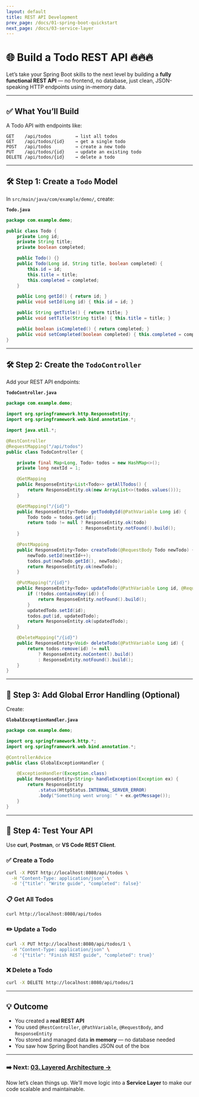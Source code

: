 ```yaml
---
layout: default
title: REST API Development
prev_page: /docs/01-spring-boot-quickstart
next_page: /docs/03-service-layer
---
```


# 🌐 Build a Todo REST API 🔥🔥🔥

Let’s take your Spring Boot skills to the next level by building a **fully functional REST API** — no frontend, no database, just clean, JSON-speaking HTTP endpoints using in-memory data.

---

## ✅ What You’ll Build

A Todo API with endpoints like:

```
GET    /api/todos         → list all todos  
GET    /api/todos/{id}    → get a single todo  
POST   /api/todos         → create a new todo  
PUT    /api/todos/{id}    → update an existing todo  
DELETE /api/todos/{id}    → delete a todo
```

---

## 🛠️ Step 1: Create a `Todo` Model

In `src/main/java/com/example/demo/`, create:

**`Todo.java`**

```java
package com.example.demo;

public class Todo {
    private Long id;
    private String title;
    private boolean completed;

    public Todo() {}
    public Todo(Long id, String title, boolean completed) {
        this.id = id;
        this.title = title;
        this.completed = completed;
    }

    public Long getId() { return id; }
    public void setId(Long id) { this.id = id; }

    public String getTitle() { return title; }
    public void setTitle(String title) { this.title = title; }

    public boolean isCompleted() { return completed; }
    public void setCompleted(boolean completed) { this.completed = completed; }
}
```

---

## 🛠️ Step 2: Create the `TodoController`

Add your REST API endpoints:

**`TodoController.java`**

```java
package com.example.demo;

import org.springframework.http.ResponseEntity;
import org.springframework.web.bind.annotation.*;

import java.util.*;

@RestController
@RequestMapping("/api/todos")
public class TodoController {

    private final Map<Long, Todo> todos = new HashMap<>();
    private long nextId = 1;

    @GetMapping
    public ResponseEntity<List<Todo>> getAllTodos() {
        return ResponseEntity.ok(new ArrayList<>(todos.values()));
    }

    @GetMapping("/{id}")
    public ResponseEntity<Todo> getTodoById(@PathVariable Long id) {
        Todo todo = todos.get(id);
        return todo != null ? ResponseEntity.ok(todo)
                            : ResponseEntity.notFound().build();
    }

    @PostMapping
    public ResponseEntity<Todo> createTodo(@RequestBody Todo newTodo) {
        newTodo.setId(nextId++);
        todos.put(newTodo.getId(), newTodo);
        return ResponseEntity.ok(newTodo);
    }

    @PutMapping("/{id}")
    public ResponseEntity<Todo> updateTodo(@PathVariable Long id, @RequestBody Todo updatedTodo) {
        if (!todos.containsKey(id)) {
            return ResponseEntity.notFound().build();
        }
        updatedTodo.setId(id);
        todos.put(id, updatedTodo);
        return ResponseEntity.ok(updatedTodo);
    }

    @DeleteMapping("/{id}")
    public ResponseEntity<Void> deleteTodo(@PathVariable Long id) {
        return todos.remove(id) != null
            ? ResponseEntity.noContent().build()
            : ResponseEntity.notFound().build();
    }
}
```

---

## 🚨 Step 3: Add Global Error Handling (Optional)

Create:

**`GlobalExceptionHandler.java`**

```java
package com.example.demo;

import org.springframework.http.*;
import org.springframework.web.bind.annotation.*;

@ControllerAdvice
public class GlobalExceptionHandler {

    @ExceptionHandler(Exception.class)
    public ResponseEntity<String> handleException(Exception ex) {
        return ResponseEntity
            .status(HttpStatus.INTERNAL_SERVER_ERROR)
            .body("Something went wrong: " + ex.getMessage());
    }
}
```

---

## 🧪 Step 4: Test Your API

Use **curl**, **Postman**, or **VS Code REST Client**.

### ✅ Create a Todo

```bash
curl -X POST http://localhost:8080/api/todos \
  -H "Content-Type: application/json" \
  -d '{"title": "Write guide", "completed": false}'
```

### 📋 Get All Todos

```bash
curl http://localhost:8080/api/todos
```

### ✏️ Update a Todo

```bash
curl -X PUT http://localhost:8080/api/todos/1 \
  -H "Content-Type: application/json" \
  -d '{"title": "Finish REST guide", "completed": true}'
```

### ❌ Delete a Todo

```bash
curl -X DELETE http://localhost:8080/api/todos/1
```

---

## 💡 Outcome

* You created a **real REST API**
* You used `@RestController`, `@PathVariable`, `@RequestBody`, and `ResponseEntity`
* You stored and managed data **in memory** — no database needed
* You saw how Spring Boot handles JSON out of the box

---

### ➡️ Next: [03. Layered Architecture →](/docs/03-service-layer)

Now let’s clean things up. We'll move logic into a **Service Layer** to make our code scalable and maintainable.
